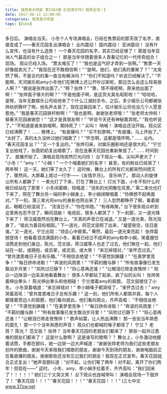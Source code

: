 ```yaml
---
title: 我真是大明星 第1563章【《友情岁月》唱哭全场！】
date: 2017-06-11 22:00:05
categories: 我真是大明星
tags: [Duke]
---
```


多日后。
演唱会当天。
小冬个人专场演唱会，已经在售票前的那天改了名字，直接变成了——春天花园复出演唱会！
业内震动！
国内震动！
亚洲震动！
没有什么宣传，也没有什么造势！
一个春天花园的名字，其实已经足够了！
那是当年亚洲人气最高的女子组合之一！
那是当年伴随着很多人青春记忆的一代传奇组合！
现场。
观众已经入场。
“票太难买了！”
“我也是运气好才弄到一张啊。”
“售票一天好像就卖光了。”
“我现在还不敢相信啊！”
“是啊，她们，她们真的重聚了？”
“太突然了啊，不是合约的事一直没有解决吗？”
“你们不知道吗？听说已经解决了。”
“不能啊，天河娱乐和amy小冬他们在微博上还公开吵过架呢，那边怎么会这么轻易放人啊？”
“据说是张烨出面了。”
“啊？张烨？”
“靠，怪不得呢啊，原来他出面了啊！”
“张烨面子够大的啊？”
“不是他面子啊，是这货太臭名昭彰啦！”
“哈哈哈，是呀，当年无数娱乐公司给他来了个什么江湖封杀令，之后，多少娱乐公司都被张烨给折腾坏了啊，他名声太臭了，现在这厮回来了，估计娱乐公司也没几个人愿意惹他。”
“我是春天花园铁杆粉啊！”
“我也是啊，谢谢张老师哦！”
“张老师太帅啦！替春天花园谢谢您！”
“这才是真朋友啊！”
“听说今天还有神秘嘉宾呢。”
“我也听说了。”
“不知道是谁来助唱啊，期待死了！”
尖叫！
呐喊！
演唱会还没开始，观众区已经沸腾了！
……
微博上。
“有直播吗？”
“买不到票啊。”
“有直播，马上开始了。”
“太好了，真的太久没听过她们唱歌了！”
“怀念啊，这都是情怀啊。”
……
业内。
“春天花园复出？”
“又一个复出的。”
“张烨归来，对娱乐圈影响还是很大的。”
“宁兰复出拍戏了，张霞奶奶复出唱歌了，现在连春天花园也重新聚首了。”
……
时间到了。
直播开始了。
演唱会现场突然灯光闪烁！
台下观众一看，尖叫声更大了！
“小冬！”
“amy！”
“小娴！”
一个个喊着她们的名字！
甚至，有的粉丝已经哭了！
两年啊！
这一天，她们等了太久了！
这时候，舞台上的所有灯光都突然间熄灭了，骤然间，大屏幕上晃过一行字——《友情岁月》。
音乐响了。
那动人的旋律让所有人都静了！
一束光打了下来，打在了舞台上！
灯光下面，小冬不知什么时候已经站在了那里！
小冬闭着眼，轻唱道：“消失的光阴散在风里。”
第二束光也打下来了，照在了舞台另一端的李小娴身上，李小娴闭眼唱着：“仿佛想不起再面对。”
下一刻，第三束光将amy的身影也照出来了！
三人忽然都睁开了眼，看着彼此，眼眶已经湿润了。
“流浪日子。”
“你在伴随。”
“有缘再聚。”
台下很多观众听到这里再也忍不住了，瞬间泪崩！
电视前，很多人都哭了！
下一刹那，又一道光降下来了！
蒋汉威竟然也在舞台上，“天真的声音已在减退。”
又是一道光束，陈光现身了，“彼此为着目标相距。”
下一道光，将范文丽照了出来，“凝望夜空，往日是谁。”
又一道光，宁兰出现：“领会心中疲累。”
蓦然，最后一道光束亮起！
张烨震撼登场！
他看着泪流满面的小冬，看着已经泣不成声的amy和李小娴，笑着握住话筒走到他们身边，陈光，范文丽，蒋汉威等人也走了过去，他们聚在一起，他们站在一起，或拥抱，或击掌，或流泪，或大笑！
“来忘掉错对。”
“来怀念过去。”
“曾共渡患难日子总有乐趣。”
“不相信会绝望！”
“不感觉到踌躇！”
“在美梦里竞争！”
“每日拼命进取！”
“奔波的风雨里！”
“不羁的醒与醉！”
“所有故事像已发生飘泊岁月里！”
“风吹过已静下！”
“将心意再还谁！”
“让眼泪已带走夜憔悴！”
观众一边抹泪一边呆呆地看着舞台！
很多人早都站了起来，疯了似的尖叫！
张烨笑着伸出拳头！
陈光伸出拳头和他相碰！
宁兰搂着amy的肩膀。
范文丽搂住了小冬。
小冬哭着唱道：“来忘掉错对！”
李小娴嗓子都哭哑了，“来怀念过去！”
amy哭着高吼：“曾共度患难日子总有乐趣！”
这一刻，他们所有人都肩并肩，每个人都搂着旁边人的肩膀，他们看向彼此，他们看向观众，齐声高唱：
“不相信会绝望！”
“不感觉到踌躇！”
“在美梦里竞争！”
“每日拼命进取！”
“奔波的风雨里！”
“不羁的醒与醉！”
“所有故事像已发生飘泊岁月里！”
“风吹过已静下！”
“将心意再还谁！”
“让眼泪已带走夜憔悴！”
歌声如雷，让人热血沸腾！
那一张张当年熟悉的面孔！
那一个个当年熟悉的声音！
观众们也都喊的嗓子都哑了！
宁兰？
老蒋？
陈光？
范文丽？
张烨？
当年春天花园的老朋友们都来了！
那些一起共过患难的朋友们都来了！
这是什么歌啊？
这是谁写的歌啊？？
舞台上，小冬激动地握着话筒，手都在颤抖，她一边哭一边大声喊道：“谢谢张烨老师为我们这些老朋友创作的歌曲，谢谢今天来陪我们唱歌的朋友，谢谢今天到场的朋友，谢谢电脑前正在看直播的朋友，谢谢那些还没有忘记我们的朋友！我现在正式宣布，春天花园组合正式复出！”她声音颤抖道：“对不起，让你们等了两年！对不起，离开了你们两年！但现在——”
这时。
小冬、amy、李小娴手拉着手，齐齐高叫：“我们回来了！！！！！”
她们三个又哭又笑！
台下观众也连喊带叫！
演唱会现场一下就炸了！
“春天花园！！！”
“春天花园！！！”
“春天花园！！！”
(三七中文 www.37zw.net